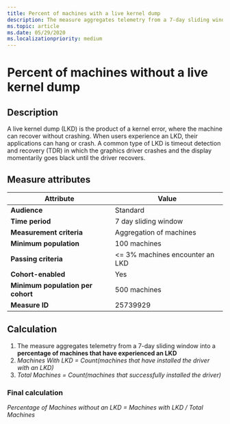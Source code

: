 ```yaml
---
title: Percent of machines with a live kernel dump
description: The measure aggregates telemetry from a 7-day sliding window into a percentage of machines that have experienced a live kernel dump
ms.topic: article
ms.date: 05/29/2020
ms.localizationpriority: medium
---
```


# Percent of machines without a live kernel dump

## Description

A live kernel dump (LKD) is the product of a kernel error, where the machine can recover without crashing. When users experience an LKD, their applications can hang or crash. A common type of LKD is timeout detection and recovery (TDR) in which the graphics driver crashes and the display momentarily goes black until the driver recovers.

## Measure attributes

|Attribute|Value|
|----|----|
|**Audience**|Standard|
|**Time period**|7 day sliding window|
|**Measurement criteria**|Aggregation of machines|
|**Minimum population**|100 machines|
|**Passing criteria**|<= 3% machines encounter an LKD|
|**Cohort-enabled**|Yes|
|**Minimum population per cohort**|500 machines|
|**Measure ID**|25739929|

## Calculation

1. The measure aggregates telemetry from a 7-day sliding window into a **percentage of machines that have experienced an LKD**
2. *Machines With LKD = Count(machines that have installed the driver with an LKD)*
3. *Total Machines = Count(machines that successfully installed the driver)*

### Final calculation

*Percentage of Machines without an LKD = Machines with LKD / Total Machines*
